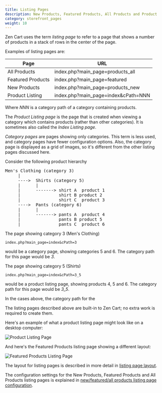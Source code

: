 ```yaml
---
title: Listing Pages 
description: New Products, Featured Products, All Products and Product listing pages 
category: storefront_pages
weight: 10
---
```


Zen Cart uses the term _listing page_ to refer to a page that shows a number of products in a stack of rows in the center of the page. 

Examples of listing pages are: 

Page | URL 
-----|-----
All Products | index.php?main_page=products_all
Featured Products| index.php?main_page=featured
New Products | index.php?main_page=products_new 
Product Listing | index.php?main_page=index&cPath=NNN

Where _NNN_ is a category path of a category containing products. 

The _Product Listing page_ is the page that is created when viewing a category which contains products (rather than other categories).  It is sometimes also called the _Index Listing page_. 

_Category pages_ are pages showing only categories.  This term is less used, and category pages have fewer configuration options.  Also, the category page is displayed as a grid of images, so it's different from the other listing pages discussed here. 

Consider the following product hierarchy 

<pre>
Men's Clothing (category 3)
     |
     ---->  Shirts (category 5)
     |      |
     |      -------> shirt A  product 1
     |               shirt B product 2
     |               shirt C  product 3
     ---->  Pants (category 6)
     |      |
     |      -------> pants A  product 4
     |               pants B product 5
     |               pants C  product 6 
</pre>

The page showing category 3 (Men's Clothing) 

```
index.php?main_page=index&cPath=3
```

would be a category page, showing categories 5 and 6.  The category path for this page would be _3_. 

The page showing category 5 (Shirts) 

```
index.php?main_page=index&cPath=3_5
```
would be a product listing page, showing products 4, 5 and 6.  The category path for this page would be _3_5_. 

In the cases above, the category path for the 

The listing pages described above are built-in to Zen Cart; no extra work is required to create them.

Here's an example of what a product listing page might look like on a desktop computer: 

![Product Listing Page](/images/product_listing.png) 

And here's the Featured Products listing page showing a different layout: 

![Featured Products Listing Page](/images/product_listing_featured.png) 

The layout for listing pages is described in more detail in [listing page layout](/user/template/listing_page_layout/). 

The configuration settings for the New Products, Featured Products and All Products listing pages is explained in [new/featured/all products listing page configuration](/user/template/new_featured_all_listing_page_configuration/). 

